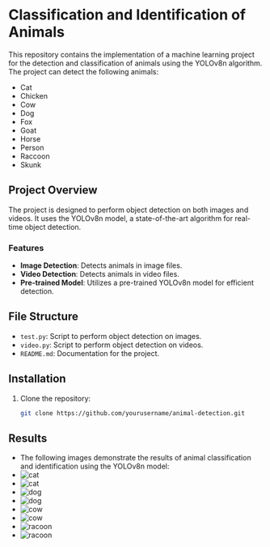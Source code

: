 # Classification and Identification of Animals

This repository contains the implementation of a machine learning project for the detection and classification of animals using the YOLOv8n algorithm. The project can detect the following animals:

- Cat
- Chicken
- Cow
- Dog
- Fox
- Goat
- Horse
- Person
- Raccoon
- Skunk

## Project Overview
The project is designed to perform object detection on both images and videos. It uses the YOLOv8n model, a state-of-the-art algorithm for real-time object detection. 

### Features
- **Image Detection**: Detects animals in image files.
- **Video Detection**: Detects animals in video files.
- **Pre-trained Model**: Utilizes a pre-trained YOLOv8n model for efficient detection.

## File Structure
- `test.py`: Script to perform object detection on images.
- `video.py`: Script to perform object detection on videos.
- `README.md`: Documentation for the project.

## Installation
1. Clone the repository:
   ```bash
   git clone https://github.com/yourusername/animal-detection.git
## Results
- The following images demonstrate the results of animal classification and identification using the YOLOv8n model:
- ![cat](https://github.com/user-attachments/assets/d2526c59-a44b-4f84-8e21-e876e4e42228)
- ![cat](https://github.com/user-attachments/assets/ced3909d-c2b7-44a0-9df2-a510734c8c27)
- ![dog](https://github.com/user-attachments/assets/1b7386a0-9105-4d36-a237-0c8b3a6ad356)
- ![dog](https://github.com/user-attachments/assets/40bac612-4d53-4a71-95c1-000fa56c40cb)
- ![cow](https://github.com/user-attachments/assets/a65ed372-34e0-437f-ba75-6649bcd7a917)
- ![cow](https://github.com/user-attachments/assets/0c17f2e8-3359-4619-a3eb-6fac88d1e652)
- ![racoon](https://github.com/user-attachments/assets/41d719f9-6bf0-4637-9e77-4195ad3c1e05)
- ![racoon](https://github.com/user-attachments/assets/79ba8ea2-9c95-4bc8-acea-7fc7a99a50a5)

